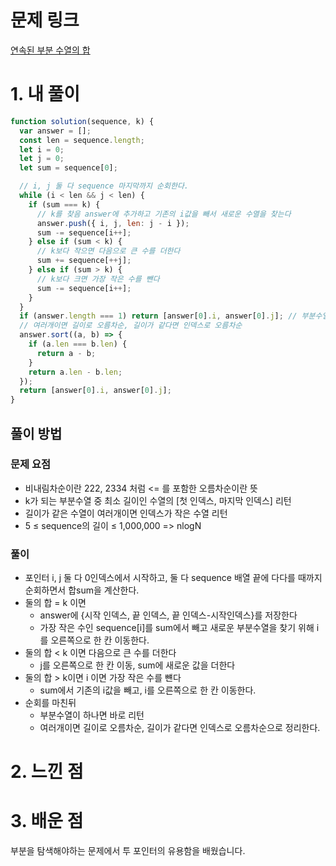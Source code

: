 # 문제 링크

[연속된 부분 수열의 합](https://school.programmers.co.kr/learn/courses/30/lessons/178870)

# 1. 내 풀이

```js
function solution(sequence, k) {
  var answer = [];
  const len = sequence.length;
  let i = 0;
  let j = 0;
  let sum = sequence[0];

  // i, j 둘 다 sequence 마지막까지 순회한다.
  while (i < len && j < len) {
    if (sum === k) {
      // k를 찾음 answer에 추가하고 기존의 i값을 빼서 새로운 수열을 찾는다
      answer.push({ i, j, len: j - i });
      sum -= sequence[i++];
    } else if (sum < k) {
      // k보다 작으면 다음으로 큰 수를 더한다
      sum += sequence[++j];
    } else if (sum > k) {
      // k보다 크면 가장 작은 수를 뺀다
      sum -= sequence[i++];
    }
  }
  if (answer.length === 1) return [answer[0].i, answer[0].j]; // 부분수열이 하나면 바로 리턴
  // 여러개이면 길이로 오름차순, 길이가 같다면 인덱스로 오름차순
  answer.sort((a, b) => {
    if (a.len === b.len) {
      return a - b;
    }
    return a.len - b.len;
  });
  return [answer[0].i, answer[0].j];
}
```

## 풀이 방법

### 문제 요점

- 비내림차순이란 222, 2334 처럼 <= 를 포함한 오름차순이란 뜻
- k가 되는 부분수열 중 최소 길이인 수열의 [첫 인덱스, 마지막 인덱스] 리턴
- 길이가 같은 수열이 여러개이면 인덱스가 작은 수열 리턴
- 5 ≤ sequence의 길이 ≤ 1,000,000 => nlogN

### 풀이

- 포인터 i, j 둘 다 0인덱스에서 시작하고, 둘 다 sequence 배열 끝에 다다를 때까지 순회하면서 합sum을 계산한다.
- 둘의 합 = k 이면
  - answer에 {시작 인덱스, 끝 인덱스, 끝 인덱스-시작인덱스}를 저장한다
  - 가장 작은 수인 sequence[i]를 sum에서 빼고 새로운 부분수열을 찾기 위해 i 를 오른쪽으로 한 칸 이동한다.
- 둘의 합 < k 이면 다음으로 큰 수를 더한다
  - j를 오른쪽으로 한 칸 이동, sum에 새로운 값을 더한다
- 둘의 합 > k이면 i 이면 가장 작은 수를 뺸다
  - sum에서 기존의 i값을 빼고, i를 오른쪽으로 한 칸 이동한다.
- 순회를 마친뒤
  - 부분수열이 하나면 바로 리턴
  - 여러개이면 길이로 오름차순, 길이가 같다면 인덱스로 오름차순으로 정리한다.

# 2. 느낀 점

# 3. 배운 점

부분을 탐색해야하는 문제에서 투 포인터의 유용함을 배웠습니다.
